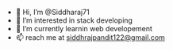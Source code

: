 - 👋 Hi, I’m @Siddharaj71
- 👀 I’m interested in stack developing 
- 🌱 I’m currently learnin web developement
- 📫 reach me at siddhrajpandit122@gmail.com

<!---
Siddharaj71/Siddharaj71 is a ✨ special ✨ repository because its `README.md` (this file) appears on your GitHub profile.
You can click the Preview link to take a look at your changes.
--->
